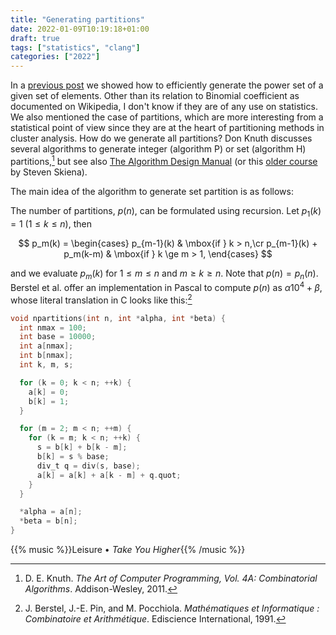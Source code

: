 ```yaml
---
title: "Generating partitions"
date: 2022-01-09T10:19:18+01:00
draft: true
tags: ["statistics", "clang"]
categories: ["2022"]
---
```

In a [previous post](/post/power-set) we showed how to efficiently generate the power set of a given set of elements. Other than its relation to Binomial coefficient as documented on Wikipedia, I don't know if they are of any use on statistics. We also mentioned the case of partitions, which are more interesting from a statistical point of view since they are at the heart of partitioning methods in cluster analysis. How do we generate all partitions? Don Knuth discusses several algorithms to generate integer (algorithm P) or set (algorithm H) partitions,[^1] but see also [The Algorithm Design Manual](https://algorist.com/problems/Generating_Partitions.html) (or this [older course](https://www8.cs.umu.se/kurser/TDBAfl/VT06/algorithms/BOOK/BOOK2/NODE45.HTM) by Steven Skiena).

The main idea of the algorithm to generate set partition is as follows:

The number of partitions, $p(n)$, can be formulated using recursion. Let $p_1(k) = 1$ ($1\le k \le n$), then

$$ p_m(k) = \begin{cases} p_{m-1}(k) & \mbox{if } k > n,\cr p_{m-1}(k) + p_m(k-m) & \mbox{if } k \ge m > 1, \end{cases} $$

and we evaluate $p_m(k)$ for $1 \le m \le n$ and $m \ge k \ge n$. Note that $p(n) = p_n(n)$. Berstel et al. offer an implementation in Pascal to compute $p(n)$ as $\alpha 10^4 + \beta$, whose literal translation in C looks like this:[^2]

```c
void npartitions(int n, int *alpha, int *beta) {
  int nmax = 100;
  int base = 10000;
  int a[nmax];
  int b[nmax];
  int k, m, s;

  for (k = 0; k < n; ++k) {
    a[k] = 0;
    b[k] = 1;
  }

  for (m = 2; m < n; ++m) {
    for (k = m; k < n; ++k) {
      s = b[k] + b[k - m];
      b[k] = s % base;
      div_t q = div(s, base);
      a[k] = a[k] + a[k - m] + q.quot;
    }
  }

  *alpha = a[n];
  *beta = b[n];
}
```

{{% music %}}Leisure • _Take You Higher_{{% /music %}}

[^1]: D. E. Knuth. _The Art of Computer Programming, Vol. 4A: Combinatorial Algorithms_. Addison-Wesley, 2011.
[^2]: J. Berstel, J.-E. Pin, and M. Pocchiola. _Mathématiques et Informatique : Combinatoire et Arithmétique_. Ediscience International, 1991.
